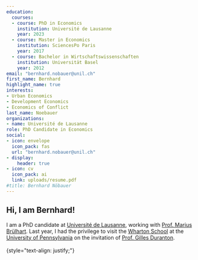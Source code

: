 ```yaml
---
education:
  courses:
  - course: PhD in Economics
    institution: Université de Lausanne
    year: 2023
  - course: Master in Economics
    institution: SciencesPo Paris
    year: 2017
  - course: Bachelor in Wirtschaftswissenschaften
    institution: Universität Basel
    year: 2012
email: "bernhard.nobauer@unil.ch"
first_name: Bernhard
highlight_name: true
interests:
- Urban Economics
- Development Economics
- Economics of Conflict
last_name: Noebauer
organizations:
- name: Université de Lausanne
role: PhD Candidate in Economics
social:
- icon: envelope
  icon_pack: fas
  url: "bernhard.nobauer@unil.ch"
- display:
    header: true
- icon: cv
  icon_pack: ai
  link: uploads/resume.pdf
#title: Bernhard Nöbauer
---
```


## __Hi, I am Bernhard!__

I am a PhD candidate at [Université de Lausanne](https://www.unil.ch/de/en/home.html), working with [Prof. Marius Brülhart](https://people.unil.ch/mariusbrulhart/). Last year, I had the privilege to visit the [Wharton School](https://real-estate.wharton.upenn.edu/) at the [University of Pennsylvania](https://www.upenn.edu/) on the invitation of [Prof. Gilles Duranton](https://real-estate.wharton.upenn.edu/profile/duranton/).
<br/><br/>
{style="text-align: justify;"}
